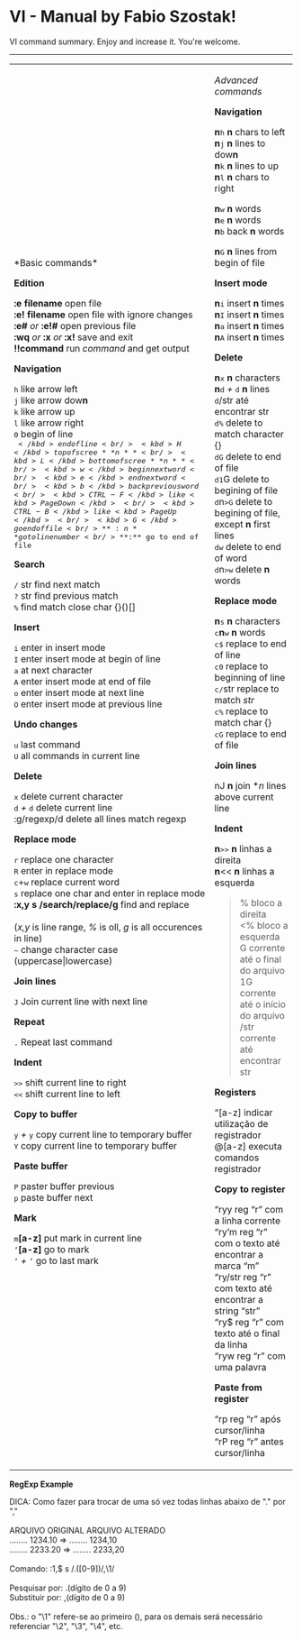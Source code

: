 VI - Manual by Fabio Szostak!
===================


VI command summary. Enjoy and increase it. You're welcome.

----------

<table width="0">
<tr>
<td>
*Basic commands*

**Edition**

**:e filename** open file<br/>
**:e! filename** open file with ignore changes<br/>
**:e#** *or* **:e!#** open previous file<br/>
**:wq** *or* **:x** *or* **:x!** save and exit<br/>
**!!command**  run *command* and get output<br/>

**Navigation**

<kbd>h</kbd> like arrow left <br/>
<kbd>j</kbd> like arrow dow**n**<br/>
<kbd>k</kbd> like arrow up<br/>
<kbd>l</kbd> like arrow right<br/>
<kbd>0</kbd> begin of line<br/>
<kbd>$</kbd> end of line<br/>
<kbd>H</kbd> top of scree**n**<br/>
<kbd>L</kbd> bottom of scree**n**<br/>
<kbd>w</kbd> begin next word<br/>
<kbd>e</kbd> end next word<br/>
<kbd>b</kbd> back previous word<br/>
<kbd>CTRL-F</kbd> like <kbd>PageDown</kbd><br/>
<kbd>CTRL-B</kbd> like <kbd>PageUp</kbd><br/>
<kbd>G</kbd>  go end of file<br/>
**:n** go to line number <br/>
**:$** go to end of file<br/>

**Search**

<kbd>/</kbd> str find next match<br/>
<kbd>?</kbd> str find previous match<br/>
<kbd>%</kbd> find match close char {}()[]<br/>

**Insert**
 
<kbd>i</kbd>  enter in insert mode<br/>
<kbd>I</kbd>  enter insert mode at begin of line<br/>
<kbd>a</kbd>  at next character<br/>
<kbd>A</kbd>  enter insert mode at end of file<br/>
<kbd>o</kbd>  enter insert mode at next line<br/>
<kbd>O</kbd>  enter insert mode at previous line<br/>

**Undo changes**

<kbd>u</kbd>  last command<br/>
<kbd>U</kbd>  all commands in current line<br/>

**Delete**

<kbd>x</kbd>  delete current character<br/>
<kbd>d</kbd> *+* <kbd>d</kbd>  delete current line<br/>
:g/regexp/d delete all lines match regexp<br/>

**Replace mode**

<kbd>r</kbd>   replace one character <br/>
<kbd>R</kbd>   enter in replace mode<br/>
<kbd>c</kbd>+<kbd>w</kbd>  replace current word<br/>
<kbd>s</kbd>  replace one char and enter in replace mode<br/>
**:x,y s /search/replace/g**  find and replace<br/><br/>
(*x,y* is line range, *%* is oll, *g* is all occurences in line)<br/>
<kbd>~</kbd>  change character case (uppercase|lowercase)<br/>

**Join lines**

<kbd>J</kbd>  Join current line with next line<br/>

**Repeat**

<kbd>.</kbd>  Repeat last command<br/>

**Indent**

<kbd>>></kbd> shift current line to right<br/>
<kbd><<</kbd> shift current line to left<br/>

**Copy to buffer**

<kbd>y</kbd> *+* <kbd>y</kbd> copy current line to temporary buffer<br/>
<kbd>Y</kbd> copy current line to temporary buffer<br/>

**Paste buffer**

<kbd>P</kbd> paster buffer previous<br/>
<kbd>p</kbd> paste buffer next<br/>

**Mark**

<kbd>m</kbd>**[a-z]** put mark in current line<br/>
<kbd>’</kbd>**[a-z]** go to mark<br/>
<kbd>’</kbd> *+* <kbd>’</kbd> go to last mark<br/>

</td>
<td>

*Advanced commands*

**Navigation**

**n**<kbd>h</kbd> **n** chars to left <br/>
**n**<kbd>j</kbd> **n** lines to dow**n**<br/>
**n**<kbd>k</kbd> **n** lines to up<br/>
**n**<kbd>l</kbd> **n** chars to right<br/>

**n**<kbd>w</kbd> **n** words<br/>
**n**<kbd>e</kbd> **n** words<br/>
**n**<kbd>b</kbd> back **n** words<br/>

**n**<kbd>G</kbd> **n** lines from begin of file<br/>

**Insert mode**

**n**<kbd>i</kbd> insert **n** times <br/>
**n**<kbd>I</kbd> insert **n** times <br/>
**n**<kbd>a</kbd> insert **n** times <br/>
**n**<kbd>A</kbd> insert **n** times <br/>

**Delete**

**n**<kbd>x</kbd> **n** characters<br/>
**n**<kbd>d</kbd> *+* <kbd>d</kbd> **n** lines<br/>
<kbd>d</kbd>/str até encontrar str<br/>
<kbd>d</kbd><kbd>%</kbd> delete to match character {}[]()<br/>
<kbd>d</kbd><kbd>G</kbd> delete to end of file<br/>
<kbd>d</kbd><kbd>1</kbd>G</kbd> delete to begining of file<br/>
<kbd>d</kbd>n<kbd>>G</kbd> delete to begining of file, except **n** first lines<br/>
<kbd>d</kbd><kbd>w</kbd> delete to end of word<br/>
<kbd>d</kbd>n<kbd>>w</kbd> delete **n** words<br/>

**Replace mode**

**n**<kbd>s</kbd> **n** characters<br/>
<kbd>c</kbd>**n**<kbd>w</kbd> **n** words<br/>
<kbd>c</kbd><kbd>$</kbd> replace to end of line<br/>
<kbd>c</kbd><kbd>0</kbd> replace to beginning of line<br/>
<kbd>c</kbd><kbd>/</kbd>str replace to match *str*<br/>
<kbd>c</kbd><kbd>%</kbd> replace to match char {}[]()<br/>
<kbd>c</kbd><kbd>G</kbd> replace to end of file<br/>

**Join lines**

nJ **n** join **n* lines above current line<br/>

**Indent**

**n**<kbd>></kbd><kbd>></kbd> **n** linhas a direita<br/>
**n**<< **n** linhas a esquerda<br/>
>% bloco a direita<br/>
<% bloco a esquerda<br/>
>G corrente até o final do arquivo<br/>
>1G corrente até o início do arquivo<br/>
>/str corrente até encontrar str<br/>

**Registers**

“[a-z] indicar utilização de registrador <br/>
@[a-z] executa comandos registrador <br/>


**Copy to register**

“ryy reg “r” com a linha corrente<br/>
“ry’m reg “r” com o texto até 
      encontrar a marca “m”<br/>
“ry/str reg “r” com texto até
        encontrar a string “str”<br/>
“ry$ reg “r” com texto até o final da
     linha<br/>
“ryw reg “r” com uma palavra<br/>

**Paste from register**

“rp reg “r” após cursor/linha<br/>
“rP reg “r” antes cursor/linha<br/>

</td>
</tr>
</table>


**RegExp Example**

DICA: Como fazer para trocar de uma só vez todas linhas abaixo de "." por ","<br/>
<br/>
 ARQUIVO ORIGINAL      ARQUIVO ALTERADO<br/>
 ........ 1234.10  =>  ........ 1234,10 <br/>
 ........ 2233.20  =>  ........ 2233,20 <br/>
<br/>
Comando:       :1,$ s /\.\([0-9]\)/,\1/<br/>
<br/>
Pesquisar por:   .(dígito de 0 a 9)<br/>
Substituir por:  ,(dígito de 0 a 9)<br/>
<br/>
Obs.: o "\1" refere-se ao primeiro (), para os demais será necessário referenciar "\2", "\3", "\4", etc.<br/>

